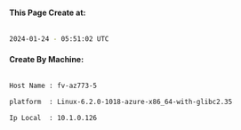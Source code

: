 
   
#### This Page Create at:

```bash

2024-01-24 - 05:51:02 UTC

```

#### Create By Machine:

```bash

Host Name : fv-az773-5

platform  : Linux-6.2.0-1018-azure-x86_64-with-glibc2.35

Ip Local  : 10.1.0.126

```

